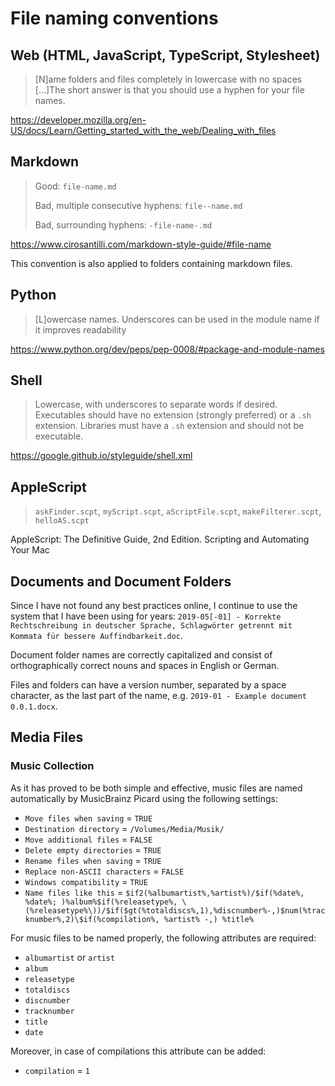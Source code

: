 # File naming conventions

## Web (HTML, JavaScript, TypeScript, Stylesheet)

> [N]ame folders and files completely in lowercase with no spaces […]The short answer is that you should use a hyphen for your file names.

https://developer.mozilla.org/en-US/docs/Learn/Getting_started_with_the_web/Dealing_with_files

## Markdown

> Good: `file-name.md`
>
> Bad, multiple consecutive hyphens: `file--name.md`
>
> Bad, surrounding hyphens: `-file-name-.md`

https://www.cirosantilli.com/markdown-style-guide/#file-name

This convention is also applied to folders containing markdown files.

## Python

> [L]owercase names. Underscores can be used in the module name if it improves readability

https://www.python.org/dev/peps/pep-0008/#package-and-module-names

## Shell

> Lowercase, with underscores to separate words if desired.
> Executables should have no extension (strongly preferred) or a `.sh` extension. Libraries must have a `.sh` extension and should not be executable.

https://google.github.io/styleguide/shell.xml

## AppleScript

> `askFinder.scpt`, `myScript.scpt`, `aScriptFile.scpt`, `makeFilterer.scpt`, `helloAS.scpt`

AppleScript: The Definitive Guide, 2nd Edition. Scripting and Automating Your Mac

## Documents and Document Folders

Since I have not found any best practices online, I continue to use the system that I have been using for years: `2019-05[-01] - Korrekte Rechtschreibung in deutscher Sprache, Schlagwörter getrennt mit Kommata für bessere Auffindbarkeit.doc`.

Document folder names are correctly capitalized and consist of orthographically correct nouns and spaces in English or German.

Files and folders can have a version number, separated by a space character, as the last part of the name, e.g. `2019-01 - Example document 0.0.1.docx`.

## Media Files

### Music Collection

As it has proved to be both simple and effective, music files are named automatically by MusicBrainz Picard using the following settings:

- `Move files when saving` = `TRUE`
- `Destination directory` = `/Volumes/Media/Musik/`
- `Move additional files` = `FALSE`
- `Delete empty directories` = `TRUE`
- `Rename files when saving` = `TRUE`
- `Replace non-ASCII characters` = `FALSE`
- `Windows compatibility` = `TRUE`
- `Name files like this` = `$if2(%albumartist%,%artist%)/$if(%date%, %date%; )%album%$if(%releasetype%, \(%releasetype%\))/$if($gt(%totaldiscs%,1),%discnumber%-,)$num(%tracknumber%,2)\$if(%compilation%, %artist% -,) %title%`

For music files to be named properly, the following attributes are required:

- `albumartist` or `artist`
- `album`
- `releasetype`
- `totaldiscs`
- `discnumber`
- `tracknumber`
- `title`
- `date`

Moreover, in case of compilations this attribute can be added:

- `compilation` = `1`
